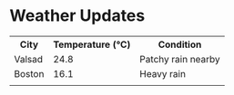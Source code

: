 # Weather Updates

<!-- WEATHER-UPDATE-START -->
<table><tr><th>City</th><th>Temperature (°C)</th><th>Condition</th></tr><tr><td>Valsad</td><td>24.8</td><td>Patchy rain nearby</td></tr><tr><td>Boston</td><td>16.1</td><td>Heavy rain</td></tr><tr><td></td><td></td><td></td></tr></table>
<!-- WEATHER-UPDATE-END -->
